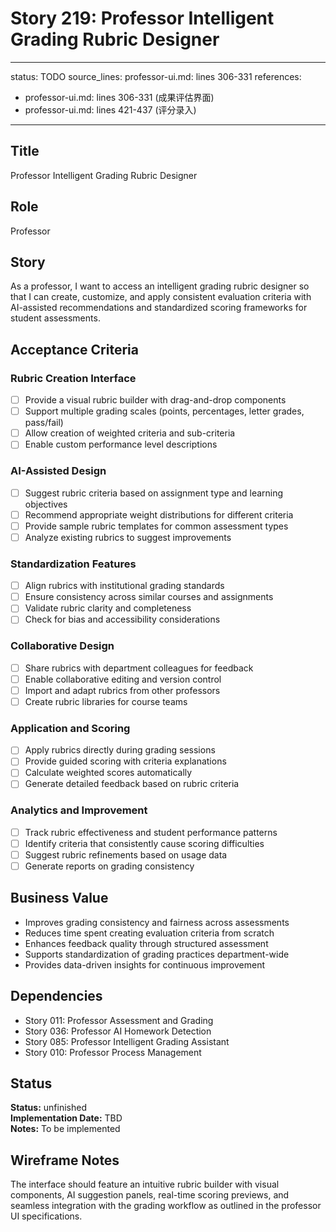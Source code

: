 # Story 219: Professor Intelligent Grading Rubric Designer

---
status: TODO
source_lines: professor-ui.md: lines 306-331
references:
  - professor-ui.md: lines 306-331 (成果评估界面)
  - professor-ui.md: lines 421-437 (评分录入)
---

## Title
Professor Intelligent Grading Rubric Designer

## Role
Professor

## Story
As a professor, I want to access an intelligent grading rubric designer so that I can create, customize, and apply consistent evaluation criteria with AI-assisted recommendations and standardized scoring frameworks for student assessments.

## Acceptance Criteria

### Rubric Creation Interface
- [ ] Provide a visual rubric builder with drag-and-drop components
- [ ] Support multiple grading scales (points, percentages, letter grades, pass/fail)
- [ ] Allow creation of weighted criteria and sub-criteria
- [ ] Enable custom performance level descriptions

### AI-Assisted Design
- [ ] Suggest rubric criteria based on assignment type and learning objectives
- [ ] Recommend appropriate weight distributions for different criteria
- [ ] Provide sample rubric templates for common assessment types
- [ ] Analyze existing rubrics to suggest improvements

### Standardization Features
- [ ] Align rubrics with institutional grading standards
- [ ] Ensure consistency across similar courses and assignments
- [ ] Validate rubric clarity and completeness
- [ ] Check for bias and accessibility considerations

### Collaborative Design
- [ ] Share rubrics with department colleagues for feedback
- [ ] Enable collaborative editing and version control
- [ ] Import and adapt rubrics from other professors
- [ ] Create rubric libraries for course teams

### Application and Scoring
- [ ] Apply rubrics directly during grading sessions
- [ ] Provide guided scoring with criteria explanations
- [ ] Calculate weighted scores automatically
- [ ] Generate detailed feedback based on rubric criteria

### Analytics and Improvement
- [ ] Track rubric effectiveness and student performance patterns
- [ ] Identify criteria that consistently cause scoring difficulties
- [ ] Suggest rubric refinements based on usage data
- [ ] Generate reports on grading consistency

## Business Value
- Improves grading consistency and fairness across assessments
- Reduces time spent creating evaluation criteria from scratch
- Enhances feedback quality through structured assessment
- Supports standardization of grading practices department-wide
- Provides data-driven insights for continuous improvement

## Dependencies
- Story 011: Professor Assessment and Grading
- Story 036: Professor AI Homework Detection
- Story 085: Professor Intelligent Grading Assistant
- Story 010: Professor Process Management


## Status
**Status:** unfinished  
**Implementation Date:** TBD  
**Notes:** To be implemented
## Wireframe Notes
The interface should feature an intuitive rubric builder with visual components, AI suggestion panels, real-time scoring previews, and seamless integration with the grading workflow as outlined in the professor UI specifications.
